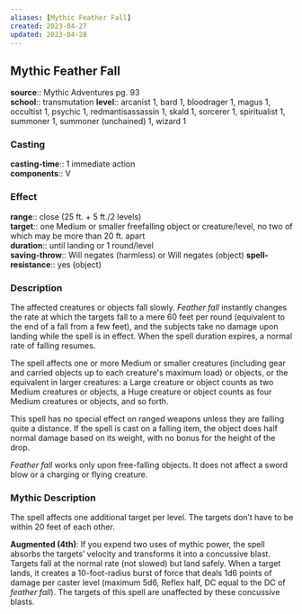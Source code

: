 ```yaml
---
aliases: [Mythic Feather Fall]
created: 2023-04-27
updated: 2023-04-28
---
```


## Mythic Feather Fall

**source**:: Mythic Adventures pg. 93  
**school**:: transmutation
**level**:: arcanist 1, bard 1, bloodrager 1, magus 1, occultist 1, psychic 1, redmantisassassin 1, skald 1, sorcerer 1, spiritualist 1, summoner 1, summoner (unchained) 1, wizard 1

### Casting

**casting-time**:: 1 immediate action  
**components**:: V

### Effect

**range**:: close (25 ft. + 5 ft./2 levels)  
**target**:: one Medium or smaller freefalling object or creature/level, no two of which may be more than 20 ft. apart  
**duration**:: until landing or 1 round/level  
**saving-throw**:: Will negates (harmless) or Will negates (object)
**spell-resistance**:: yes (object)

### Description

The affected creatures or objects fall slowly. *Feather fall* instantly changes the rate at which the targets fall to a mere 60 feet per round (equivalent to the end of a fall from a few feet), and the subjects take no damage upon landing while the spell is in effect. When the spell duration expires, a normal rate of falling resumes.  
  
The spell affects one or more Medium or smaller creatures (including gear and carried objects up to each creature's maximum load) or objects, or the equivalent in larger creatures: a Large creature or object counts as two Medium creatures or objects, a Huge creature or object counts as four Medium creatures or objects, and so forth.  
  
This spell has no special effect on ranged weapons unless they are falling quite a distance. If the spell is cast on a falling item, the object does half normal damage based on its weight, with no bonus for the height of the drop.  
  
*Feather fall* works only upon free-falling objects. It does not affect a sword blow or a charging or flying creature.

### Mythic Description

The spell affects one additional target per level. The targets don’t have to be within 20 feet of each other.  
  
**Augmented (4th)**: If you expend two uses of mythic power, the spell absorbs the targets’ velocity and transforms it into a concussive blast. Targets fall at the normal rate (not slowed) but land safely. When a target lands, it creates a 10-foot-radius burst of force that deals 1d6 points of damage per caster level (maximum 5d6, Reflex half, DC equal to the DC of *feather fall*). The targets of this spell are unaffected by these concussive blasts.
